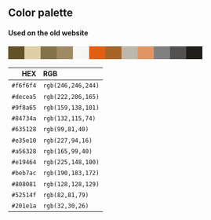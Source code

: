 ## Color palette
#### Used on the old website
![Color palette](color-palette.png)

HEX | RGB
--: | :---
`#f6f6f4` | `rgb(246,246,244)`
`#decea5` | `rgb(222,206,165)`
`#9f8a65` | `rgb(159,138,101)`
`#84734a` | `rgb(132,115,74)`
`#635128` | `rgb(99,81,40)`
`#e35e10` | `rgb(227,94,16)`
`#a56328` | `rgb(165,99,40)`
`#e19464` | `rgb(225,148,100)`
`#beb7ac` | `rgb(190,183,172)`
`#808081` | `rgb(128,128,129)`
`#52514f` | `rgb(82,81,79)`
`#201e1a` | `rgb(32,30,26)`

